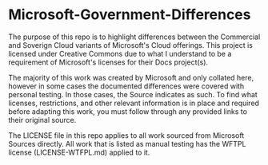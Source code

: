 # Microsoft-Government-Differences

The purpose of this repo is to highlight differences between the Commercial and Soverign Cloud variants of Microsoft's Cloud offerings. This project is licensed under Creative Commons due to what I understand to be a requirement of Microsoft's licenses for their Docs project(s).

The majority of this work was created by Microsoft and only collated here, however in some cases the documented differences were covered with personal testing. In those cases, the Source indicates as such. To find what licenses, restrictions, and other relevant information is in place and required before adapting this work, you must follow through any provided links to their original source.

The LICENSE file in this repo applies to all work sourced from Microsoft Sources directly. All work that is listed as manual testing has the WFTPL license (LICENSE-WTFPL.md) applied to it.
